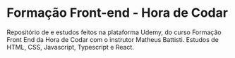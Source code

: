 # Formação Front-end - Hora de Codar
Repositório de e estudos feitos na plataforma Udemy, do curso Formação Front End da Hora de Codar com o instrutor Matheus Battisti.
Estudos de HTML, CSS, Javascript, Typescript e React.
